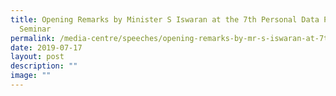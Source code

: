 ```yaml
---
title: Opening Remarks by Minister S Iswaran at the 7th Personal Data Protection
  Seminar
permalink: /media-centre/speeches/opening-remarks-by-mr-s-iswaran-at-7th-personal-data-protection-seminar/
date: 2019-07-17
layout: post
description: ""
image: ""
---
```

